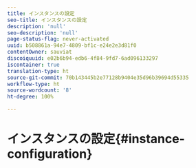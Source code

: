 ```yaml
---
title: インスタンスの設定
seo-title: インスタンスの設定
description: 'null'
seo-description: 'null'
page-status-flag: never-activated
uuid: b508861a-94e7-4809-bf1c-e24e2e3d81f0
contentOwner: sauviat
discoiquuid: e02b6b94-edb6-4f84-9fd7-6ad096133297
iscontainer: true
translation-type: ht
source-git-commit: 70b143445b2e77128b9404e35d96b39694d55335
workflow-type: ht
source-wordcount: '8'
ht-degree: 100%

---
```



# インスタンスの設定{#instance-configuration}

